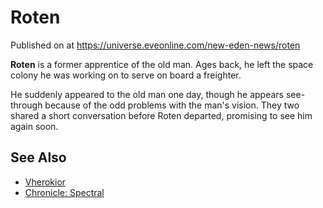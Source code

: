 # Roten
Published on  at https://universe.eveonline.com/new-eden-news/roten

**Roten** is a former apprentice of the old man. Ages back, he left the
space colony he was working on to serve on board a freighter.

He suddenly appeared to the old man one day, though he appears
see-through because of the odd problems with the man's vision. They two
shared a short conversation before Roten departed, promising to see him
again soon.

See Also
--------
-   [Vherokior](vherokior)
-   [Chronicle: Spectral](42QUCbkW3Eo9CBU5Bir2Cq)
